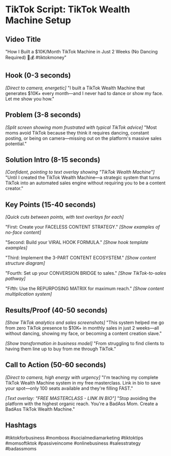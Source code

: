 # TikTok Script: TikTok Wealth Machine Setup

## Video Title
"How I Built a $10K/Month TikTok Machine in Just 2 Weeks (No Dancing Required) 📱💰 #tiktokmoney"

## Hook (0-3 seconds)
*[Direct to camera, energetic]*
"I built a TikTok Wealth Machine that generates $10K+ every month—and I never had to dance or show my face. Let me show you how."

## Problem (3-8 seconds)
*[Split screen showing mom frustrated with typical TikTok advice]*
"Most moms avoid TikTok because they think it requires dancing, constant posting, or being on camera—missing out on the platform's massive sales potential."

## Solution Intro (8-15 seconds)
*[Confident, pointing to text overlay showing "TikTok Wealth Machine"]*
"Until I created the TikTok Wealth Machine—a strategic system that turns TikTok into an automated sales engine without requiring you to be a content creator."

## Key Points (15-40 seconds)
*[Quick cuts between points, with text overlays for each]*

"First: Create your FACELESS CONTENT STRATEGY." *[Show examples of no-face content]*

"Second: Build your VIRAL HOOK FORMULA." *[Show hook template examples]*

"Third: Implement the 3-PART CONTENT ECOSYSTEM." *[Show content structure diagram]*

"Fourth: Set up your CONVERSION BRIDGE to sales." *[Show TikTok-to-sales pathway]*

"Fifth: Use the REPURPOSING MATRIX for maximum reach." *[Show content multiplication system]*

## Results/Proof (40-50 seconds)
*[Show TikTok analytics and sales screenshots]*
"This system helped me go from zero TikTok presence to $10K+ in monthly sales in just 2 weeks—all without dancing, showing my face, or becoming a content creation slave."

*[Show transformation in business model]*
"From struggling to find clients to having them line up to buy from me through TikTok."

## Call to Action (50-60 seconds)
*[Direct to camera, high energy with urgency]*
"I'm teaching my complete TikTok Wealth Machine system in my free masterclass. Link in bio to save your spot—only 100 seats available and they're filling FAST."

*[Text overlay: "FREE MASTERCLASS - LINK IN BIO"]*
"Stop avoiding the platform with the highest organic reach. You're a BadAss Mom. Create a BadAss TikTok Wealth Machine."

## Hashtags
#tiktokforbusiness #momboss #socialmediamarketing #tiktoktips #momsoftiktok #passiveincome #onlinebusiness #salesstrategy #badassmoms

